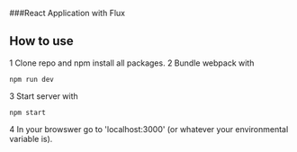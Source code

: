 ###React Application with Flux

## How to use
  1 Clone repo and npm install all packages.
  2 Bundle webpack with
  ```
  npm run dev
  ```
  3 Start server with
  ```
  npm start
  ```
  4 In your browswer go to 'localhost:3000' (or whatever your environmental variable is).
